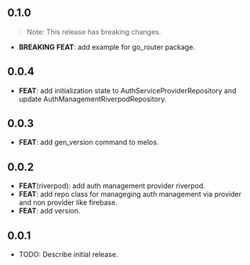 ## 0.1.0

> Note: This release has breaking changes.

 - **BREAKING** **FEAT**: add example for go_router package.

## 0.0.4

 - **FEAT**: add initialization state to AuthServiceProviderRepository and update AuthManagementRiverpodRepository.

## 0.0.3

 - **FEAT**: add gen_version command to melos.

## 0.0.2

 - **FEAT**(riverpod): add auth management provider riverpod.
 - **FEAT**: add repo class for manageging auth management via provider and non provider like firebase.
 - **FEAT**: add version.

## 0.0.1

* TODO: Describe initial release.
